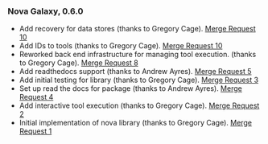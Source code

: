 ### Nova Galaxy, 0.6.0
- Add recovery for data stores (thanks to Gregory Cage). [Merge Request 10](https://code.ornl.gov/ndip/public-packages/ndip-galaxy/-/merge_requests/10)
- Add IDs to tools (thanks to Gregory Cage). [Merge Request 10](https://code.ornl.gov/ndip/public-packages/ndip-galaxy/-/merge_requests/10)
- Reworked back end infrastructure for managing tool execution. (thanks to Gregory Cage). [Merge Request 8](https://code.ornl.gov/ndip/public-packages/ndip-galaxy/-/merge_requests/8)
- Add readthedocs support (thanks to Andrew Ayres). [Merge Request 5](https://code.ornl.gov/ndip/public-packages/ndip-galaxy/-/merge_requests/5)
- Add initial testing for library (thanks to Gregory Cage). [Merge Request 3](https://code.ornl.gov/ndip/public-packages/ndip-galaxy/-/merge_requests/3)
- Set up read the docs for package (thanks to Andrew Ayres). [Merge Request 4](https://code.ornl.gov/ndip/public-packages/ndip-galaxy/-/merge_requests/4)
- Add interactive tool execution (thanks to Gregory Cage). [Merge Request 2](https://code.ornl.gov/ndip/public-packages/ndip-galaxy/-/merge_requests/2)
- Initial implementation of nova library (thanks to Gregory Cage). [Merge Request 1](https://code.ornl.gov/ndip/public-packages/ndip-galaxy/-/merge_requests/1)
